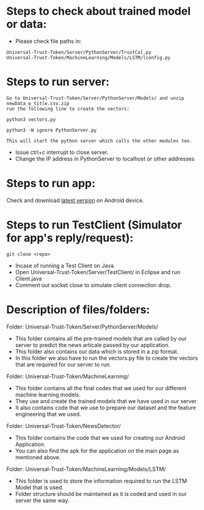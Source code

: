 Steps to check about trained model or data:
=====
- Please check file paths in:
```
Universal-Trust-Token/Server/PythonServer/TrustCal.py
Universal-Trust-Token/MachineLearning/Models/LSTM/lconfig.py
```

Steps to run server:
=====
```
Go to Universal-Trust-Token/Server/PythonServer/Models/ and unzip newData_w_title.csv.zip
run the following line to create the vectors:

python3 vectors.py

python3 -W ignore PythonServer.py

This will start the python server which calls the other modules too.
```
- Issue ctrl+c interrupt to close server.
- Change the IP address in PythonServer to localhost or other addresses

Steps to run app:
=====
Check and download [latest version](https://github.com/bairuiz/Universal-Trust-Token/blob/master/NewsDetector.apk) on Android device.

Steps to run TestClient (Simulator for app's reply/request):
=====
```
git clone <repo>
```
- Incase of running a Test Client on Java.
- Open Universal-Trust-Token/Server/TestClient/ in Eclipse and run Client.java
- Comment out socket close to simulate client connection drop.

Description of files/folders:
=====

Folder: Universal-Trust-Token/Server/PythonServer/Models/
- This folder contains all the pre-trained models that are called by our server to predict the news articale passed by our application.
- This folder also contains our data which is stored in a zip format.
- In this folder we also have to run the vectors.py file to create the vectors that are required for our server to run.

Folder: Universal-Trust-Token/MachineLearning/
- This folder contains all the final codes that we used for our different machine learning models.
- They use and create the trained models that we have used in our server.
- It also contains code that we use to prepare our dataset and the feature engineering that we used.

Folder: Universal-Trust-Token/NewsDetector/
- This folder contains the code that we used for creating our Android Application.
- You can also find the apk for the application on the main page as mentioned above.

Folder: Universal-Trust-Token/MachineLearning/Models/LSTM/
- This folder is used to store the information required to run the LSTM Model that is used.
- Folder structure should be maintained as it is coded and used in our server the same way.
